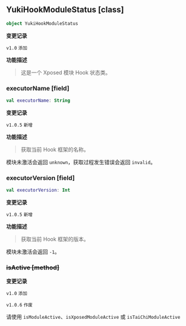 ## YukiHookModuleStatus [class]

```kotlin
object YukiHookModuleStatus
```

**变更记录**

`v1.0` `添加`

**功能描述**

> 这是一个 Xposed 模块 Hook 状态类。

### executorName [field]

```kotlin
val executorName: String
```

**变更记录**

`v1.0.5` `新增`

**功能描述**

> 获取当前 Hook 框架的名称。

模块未激活会返回 `unknown`，获取过程发生错误会返回 `invalid`。

### executorVersion [field]

```kotlin
val executorVersion: Int
```

**变更记录**

`v1.0.5` `新增`

**功能描述**

> 获取当前 Hook 框架的版本。

模块未激活会返回 `-1`。

### ~~isActive [method]~~ <!-- {docsify-ignore} -->

**变更记录**

`v1.0` `添加`

`v1.0.6` `作废` 

请使用 `isModuleActive`、`isXposedModuleActive` 或 `isTaiChiModuleActive`